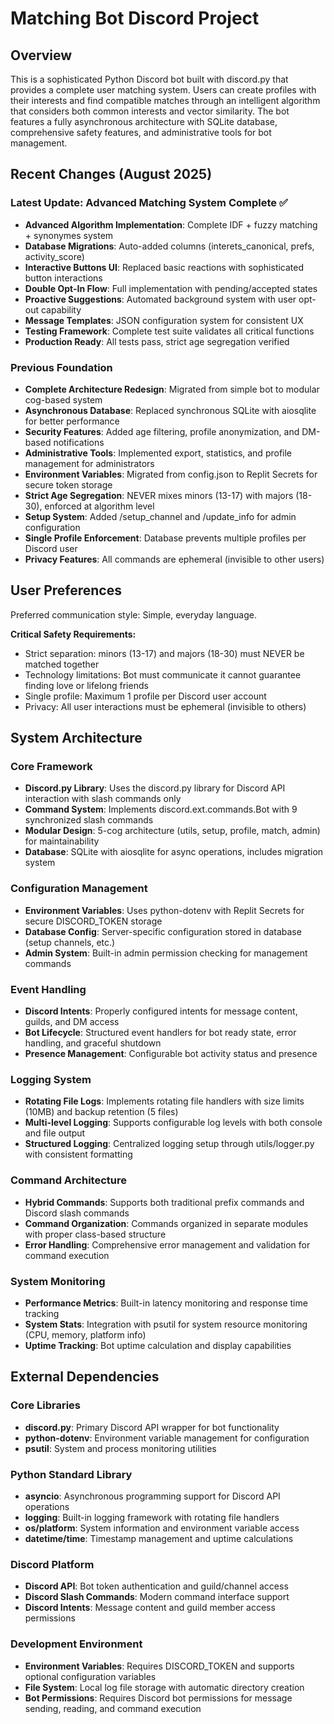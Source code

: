 # Matching Bot Discord Project

## Overview

This is a sophisticated Python Discord bot built with discord.py that provides a complete user matching system. Users can create profiles with their interests and find compatible matches through an intelligent algorithm that considers both common interests and vector similarity. The bot features a fully asynchronous architecture with SQLite database, comprehensive safety features, and administrative tools for bot management.

## Recent Changes (August 2025)

### Latest Update: Advanced Matching System Complete ✅
- **Advanced Algorithm Implementation**: Complete IDF + fuzzy matching + synonymes system
- **Database Migrations**: Auto-added columns (interets_canonical, prefs, activity_score)
- **Interactive Buttons UI**: Replaced basic reactions with sophisticated button interactions
- **Double Opt-In Flow**: Full implementation with pending/accepted states
- **Proactive Suggestions**: Automated background system with user opt-out capability
- **Message Templates**: JSON configuration system for consistent UX
- **Testing Framework**: Complete test suite validates all critical functions
- **Production Ready**: All tests pass, strict age segregation verified

### Previous Foundation
- **Complete Architecture Redesign**: Migrated from simple bot to modular cog-based system
- **Asynchronous Database**: Replaced synchronous SQLite with aiosqlite for better performance
- **Security Features**: Added age filtering, profile anonymization, and DM-based notifications
- **Administrative Tools**: Implemented export, statistics, and profile management for administrators
- **Environment Variables**: Migrated from config.json to Replit Secrets for secure token storage
- **Strict Age Segregation**: NEVER mixes minors (13-17) with majors (18-30), enforced at algorithm level
- **Setup System**: Added /setup_channel and /update_info for admin configuration
- **Single Profile Enforcement**: Database prevents multiple profiles per Discord user
- **Privacy Features**: All commands are ephemeral (invisible to other users)

## User Preferences

Preferred communication style: Simple, everyday language.

**Critical Safety Requirements:**
- Strict separation: minors (13-17) and majors (18-30) must NEVER be matched together
- Technology limitations: Bot must communicate it cannot guarantee finding love or lifelong friends
- Single profile: Maximum 1 profile per Discord user account
- Privacy: All user interactions must be ephemeral (invisible to others)

## System Architecture

### Core Framework
- **Discord.py Library**: Uses the discord.py library for Discord API interaction with slash commands only
- **Command System**: Implements discord.ext.commands.Bot with 9 synchronized slash commands
- **Modular Design**: 5-cog architecture (utils, setup, profile, match, admin) for maintainability
- **Database**: SQLite with aiosqlite for async operations, includes migration system

### Configuration Management
- **Environment Variables**: Uses python-dotenv with Replit Secrets for secure DISCORD_TOKEN storage
- **Database Config**: Server-specific configuration stored in database (setup channels, etc.)
- **Admin System**: Built-in admin permission checking for management commands

### Event Handling
- **Discord Intents**: Properly configured intents for message content, guilds, and DM access
- **Bot Lifecycle**: Structured event handlers for bot ready state, error handling, and graceful shutdown
- **Presence Management**: Configurable bot activity status and presence

### Logging System
- **Rotating File Logs**: Implements rotating file handlers with size limits (10MB) and backup retention (5 files)
- **Multi-level Logging**: Supports configurable log levels with both console and file output
- **Structured Logging**: Centralized logging setup through utils/logger.py with consistent formatting

### Command Architecture
- **Hybrid Commands**: Supports both traditional prefix commands and Discord slash commands
- **Command Organization**: Commands organized in separate modules with proper class-based structure
- **Error Handling**: Comprehensive error management and validation for command execution

### System Monitoring
- **Performance Metrics**: Built-in latency monitoring and response time tracking
- **System Stats**: Integration with psutil for system resource monitoring (CPU, memory, platform info)
- **Uptime Tracking**: Bot uptime calculation and display capabilities

## External Dependencies

### Core Libraries
- **discord.py**: Primary Discord API wrapper for bot functionality
- **python-dotenv**: Environment variable management for configuration
- **psutil**: System and process monitoring utilities

### Python Standard Library
- **asyncio**: Asynchronous programming support for Discord API operations
- **logging**: Built-in logging framework with rotating file handlers
- **os/platform**: System information and environment variable access
- **datetime/time**: Timestamp management and uptime calculations

### Discord Platform
- **Discord API**: Bot token authentication and guild/channel access
- **Discord Slash Commands**: Modern command interface support
- **Discord Intents**: Message content and guild member access permissions

### Development Environment
- **Environment Variables**: Requires DISCORD_TOKEN and supports optional configuration variables
- **File System**: Local log file storage with automatic directory creation
- **Bot Permissions**: Requires Discord bot permissions for message sending, reading, and command execution